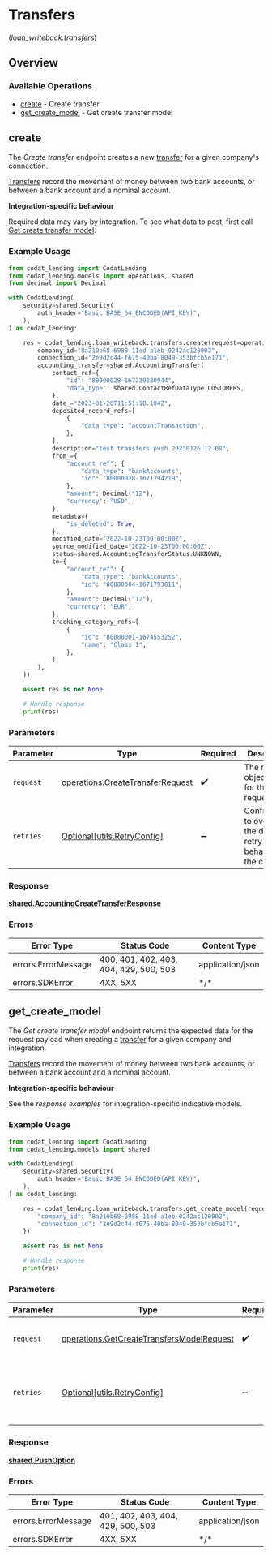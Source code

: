 # Transfers
(*loan_writeback.transfers*)

## Overview

### Available Operations

* [create](#create) - Create transfer
* [get_create_model](#get_create_model) - Get create transfer model

## create

The *Create transfer* endpoint creates a new [transfer](https://docs.codat.io/lending-api#/schemas/Transfer) for a given company's connection.

[Transfers](https://docs.codat.io/lending-api#/schemas/Transfer) record the movement of money between two bank accounts, or between a bank account and a nominal account.

**Integration-specific behaviour**

Required data may vary by integration. To see what data to post, first call [Get create transfer model](https://docs.codat.io/lending-api#/operations/get-create-transfers-model).

### Example Usage

```python
from codat_lending import CodatLending
from codat_lending.models import operations, shared
from decimal import Decimal

with CodatLending(
    security=shared.Security(
        auth_header="Basic BASE_64_ENCODED(API_KEY)",
    ),
) as codat_lending:

    res = codat_lending.loan_writeback.transfers.create(request=operations.CreateTransferRequest(
        company_id="8a210b68-6988-11ed-a1eb-0242ac120002",
        connection_id="2e9d2c44-f675-40ba-8049-353bfcb5e171",
        accounting_transfer=shared.AccountingTransfer(
            contact_ref={
                "id": "80000028-167239230944",
                "data_type": shared.ContactRefDataType.CUSTOMERS,
            },
            date_="2023-01-26T11:51:18.104Z",
            deposited_record_refs=[
                {
                    "data_type": "accountTransaction",
                },
            ],
            description="test transfers push 20230126 12.08",
            from_={
                "account_ref": {
                    "data_type": "bankAccounts",
                    "id": "80000028-1671794219",
                },
                "amount": Decimal("12"),
                "currency": "USD",
            },
            metadata={
                "is_deleted": True,
            },
            modified_date="2022-10-23T00:00:00Z",
            source_modified_date="2022-10-23T00:00:00Z",
            status=shared.AccountingTransferStatus.UNKNOWN,
            to={
                "account_ref": {
                    "data_type": "bankAccounts",
                    "id": "80000004-1671793811",
                },
                "amount": Decimal("12"),
                "currency": "EUR",
            },
            tracking_category_refs=[
                {
                    "id": "80000001-1674553252",
                    "name": "Class 1",
                },
            ],
        ),
    ))

    assert res is not None

    # Handle response
    print(res)

```

### Parameters

| Parameter                                                                            | Type                                                                                 | Required                                                                             | Description                                                                          |
| ------------------------------------------------------------------------------------ | ------------------------------------------------------------------------------------ | ------------------------------------------------------------------------------------ | ------------------------------------------------------------------------------------ |
| `request`                                                                            | [operations.CreateTransferRequest](../../models/operations/createtransferrequest.md) | :heavy_check_mark:                                                                   | The request object to use for the request.                                           |
| `retries`                                                                            | [Optional[utils.RetryConfig]](../../models/utils/retryconfig.md)                     | :heavy_minus_sign:                                                                   | Configuration to override the default retry behavior of the client.                  |

### Response

**[shared.AccountingCreateTransferResponse](../../models/shared/accountingcreatetransferresponse.md)**

### Errors

| Error Type                             | Status Code                            | Content Type                           |
| -------------------------------------- | -------------------------------------- | -------------------------------------- |
| errors.ErrorMessage                    | 400, 401, 402, 403, 404, 429, 500, 503 | application/json                       |
| errors.SDKError                        | 4XX, 5XX                               | \*/\*                                  |

## get_create_model

The *Get create transfer model* endpoint returns the expected data for the request payload when creating a [transfer](https://docs.codat.io/lending-api#/schemas/Transfer) for a given company and integration.

[Transfers](https://docs.codat.io/lending-api#/schemas/Transfer) record the movement of money between two bank accounts, or between a bank account and a nominal account.

**Integration-specific behaviour**

See the *response examples* for integration-specific indicative models.


### Example Usage

```python
from codat_lending import CodatLending
from codat_lending.models import shared

with CodatLending(
    security=shared.Security(
        auth_header="Basic BASE_64_ENCODED(API_KEY)",
    ),
) as codat_lending:

    res = codat_lending.loan_writeback.transfers.get_create_model(request={
        "company_id": "8a210b68-6988-11ed-a1eb-0242ac120002",
        "connection_id": "2e9d2c44-f675-40ba-8049-353bfcb5e171",
    })

    assert res is not None

    # Handle response
    print(res)

```

### Parameters

| Parameter                                                                                              | Type                                                                                                   | Required                                                                                               | Description                                                                                            |
| ------------------------------------------------------------------------------------------------------ | ------------------------------------------------------------------------------------------------------ | ------------------------------------------------------------------------------------------------------ | ------------------------------------------------------------------------------------------------------ |
| `request`                                                                                              | [operations.GetCreateTransfersModelRequest](../../models/operations/getcreatetransfersmodelrequest.md) | :heavy_check_mark:                                                                                     | The request object to use for the request.                                                             |
| `retries`                                                                                              | [Optional[utils.RetryConfig]](../../models/utils/retryconfig.md)                                       | :heavy_minus_sign:                                                                                     | Configuration to override the default retry behavior of the client.                                    |

### Response

**[shared.PushOption](../../models/shared/pushoption.md)**

### Errors

| Error Type                        | Status Code                       | Content Type                      |
| --------------------------------- | --------------------------------- | --------------------------------- |
| errors.ErrorMessage               | 401, 402, 403, 404, 429, 500, 503 | application/json                  |
| errors.SDKError                   | 4XX, 5XX                          | \*/\*                             |